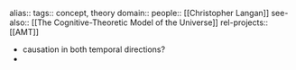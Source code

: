 alias::
tags:: concept, theory
domain::
people:: [[Christopher Langan]]
see-also:: [[The Cognitive-Theoretic Model of the Universe]]
rel-projects:: [[AMT]]



- causation in both temporal directions?
-
